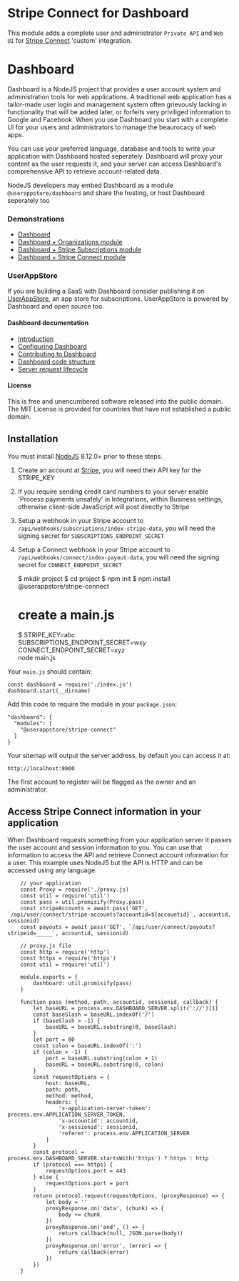 # Stripe Connect for Dashboard

This module adds a complete user and administrator `Private API` and `Web UI` for [Stripe Connect](https://stripe.com/connect) 'custom' integration.

# Dashboard

Dashboard is a NodeJS project that provides a user account system and administration tools for web applications.  A traditional web application has a tailor-made user login and management system often grievously lacking in functionality that will be added later, or forfeits very priviliged information to Google and Facebook.  When you use Dashboard you start with a complete UI for your users and administrators to manage the beaurocacy of web apps. 

You can use your preferred language, database and tools to write your application with Dashboard hosted seperately.  Dashboard will proxy your content as the user requests it, and your server can access Dashboard's comprehensive API to retrieve account-related data.

NodeJS developers may embed Dashboard as a module `@userappstore/dashboard` and share the hosting, or host Dashboard seperately too

### Demonstrations

- [Dashboard](https://dashboard-demo-2344.herokuapp.com)
- [Dashboard + Organizations module](https://organizations-demo-7933.herokuapp.com)
- [Dashboard + Stripe Subscriptions module](https://stripe-subscriptions-5701.herokuapp.com)
- [Dashboard + Stripe Connect module](https://stripe-connect-8509.herokuapp.com)

### UserAppStore

If you are building a SaaS with Dashboard consider publishing it on [UserAppStore](https://userappstore.com), an app store for subscriptions.   UserAppStore is powered by Dashboard and open source too.

#### Dashboard documentation
- [Introduction](https://github.com/userappstore/dashboard/wiki)
- [Configuring Dashboard](https://github.com/userappstore/dashboard/wiki/Configuring-Dashboard)
- [Contributing to Dashboard](https://github.com/userappstore/dashboard/wiki/Contributing-to-Dashboard)
- [Dashboard code structure](https://github.com/userappstore/dashboard/wiki/Dashboard-code-structure)
- [Server request lifecycle](https://github.com/userappstore/dashboard/wiki/Server-Request-Lifecycle)

#### License

This is free and unencumbered software released into the public domain.  The MIT License is provided for countries that have not established a public domain.

## Installation 

You must install [NodeJS](https://nodejs.org) 8.12.0+ prior to these steps.

1. Create an account at [Stripe](https://stripe.com/), you will need their API key for the STRIPE_KEY
2. If you require sending credit card numbers to your server enable 'Process payments unsafely' in Integrations, within Business settings, otherwise client-side JavaScript will post directly to Stripe
4. Setup a webhook in your Stripe account to `/api/webhooks/subscriptions/index-stripe-data`, you will need the signing secret for `SUBSCRIPTIONS_ENDPOINT_SECRET`
5. Setup a Connect webhook in your Stripe account to `/api/webhooks/connect/index-payout-data`, you will need the signing secret for `CONNECT_ENDPOINT_SECRET`


    $ mkdir project
    $ cd project
    $ npm init
    $ npm install @userappstore/stripe-connect
    # create a  main.js
    $ STRIPE_KEY=abc \
      SUBSCRIPTIONS_ENDPOINT_SECRET=wxy \
      CONNECT_ENDPOINT_SECRET=xyz \
      node main.js

Your `main.js` should contain:

    const dashboard = require('./index.js')
    dashboard.start(__dirname)

Add this code to require the module in your `package.json`:

    "dashboard": {
      "modules": [
        "@userappstore/stripe-connect"
      ]
    }

Your sitemap will output the server address, by default you can access it at:

    http://localhost:8000

The first account to register will be flagged as the owner and an administrator.

## Access Stripe Connect information in your application

When Dashboard requests something from your application server it passes the user account and session information to you.  You can use that information to access the API and retrieve Connect account information for a user.  This example uses NodeJS but the API is HTTP and can be accessed using any language.

        // your application
        const Proxy = require('./proxy.js)
        const util = require('util')
        const pass = util.promisify(Proxy.pass)
        const stripeAccounts = await pass('GET', `/api/user/connect/stripe-accounts?accountid=${accountid}`, accountid, sessionid)
        const payouts = await pass('GET', `/api/user/connect/payouts?stripeid=_____`, accountid, sessionid)

        // proxy.js file
        const http = require('http')
        const https = require('https')
        const util = require('util')

        module.exports = {
            dashboard: util.promisify(pass)
        }

        function pass (method, path, accountid, sessionid, callback) {
            let baseURL = process.env.DASHBOARD_SERVER.split('://')[1]
            const baseSlash = baseURL.indexOf('/')
            if (baseSlash > -1) {
                baseURL = baseURL.substring(0, baseSlash)
            }
            let port = 80
            const colon = baseURL.indexOf(':')
            if (colon > -1) {
                port = baseURL.substring(colon + 1)
                baseURL = baseURL.substring(0, colon)
            }
            const requestOptions = {
                host: baseURL,
                path: path,
                method: method,
                headers: {
                    'x-application-server-token': process.env.APPLICATION_SERVER_TOKEN,
                    'x-accountid': accountid,
                    'x-sessionid': sessionid,
                    'referer': process.env.APPLICATION_SERVER
                }
            }
            const protocol = process.env.DASHBOARD_SERVER.startsWith('https') ? https : http
            if (protocol === https) {
                requestOptions.port = 443
            } else {
                requestOptions.port = port
            }
            return protocol.request(requestOptions, (proxyResponse) => {
                let body = ''
                proxyResponse.on('data', (chunk) => {
                    body += chunk
                })
                proxyResponse.on('end', () => {
                    return callback(null, JSON.parse(body))
                })
                proxyResponse.on('error', (error) => {
                    return callback(error)
                })
            })
        }
